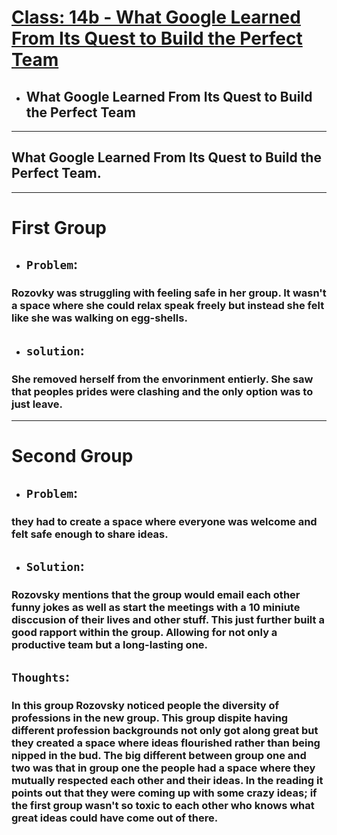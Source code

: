 # [Class: 14b - What Google Learned From Its Quest to Build the Perfect Team](/README.md)

- ## What Google Learned From Its Quest to Build the Perfect Team

<hr>

 ## What Google Learned From Its Quest to Build the Perfect Team.
<hr>

# First Group
 - ## `Problem`:

 ### Rozovky was struggling with feeling safe in her group. It wasn't a space where she could relax speak freely but instead she felt like she was walking on egg-shells. 

 - ## `solution`:
 ### She removed herself from the envorinment entierly. She saw that peoples prides were clashing and the only option was to just leave. 
<hr>

# Second Group
- ## `Problem`:
### they had to create a space where everyone was welcome and felt safe enough to share ideas.

- ## `Solution`:

### Rozovsky mentions that the group would email each other funny jokes as well as start the meetings with a 10 miniute disccusion of their lives and other stuff. This just further built a good rapport within the group. Allowing for not only a productive team but a long-lasting one. 

 ## `Thoughts`:
 ### In this group Rozovsky noticed people the diversity of professions in the new group. This group dispite having different profession backgrounds not only got along great but they created a space where ideas flourished rather than being nipped in the bud. The big different between group one and two was that in group one the people had a space where they mutually respected each other and their ideas. In the reading it points out that they were coming up with some crazy ideas; if the first group wasn't so toxic to each other who knows what great ideas could have come out of there. 